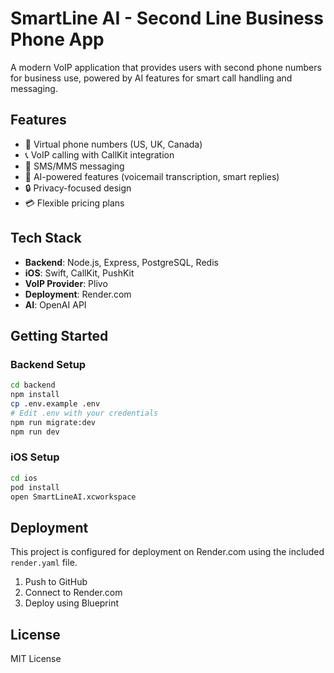 # SmartLine AI - Second Line Business Phone App

A modern VoIP application that provides users with second phone numbers for business use, powered by AI features for smart call handling and messaging.

## Features

- 🔢 Virtual phone numbers (US, UK, Canada)
- 📞 VoIP calling with CallKit integration
- 💬 SMS/MMS messaging
- 🤖 AI-powered features (voicemail transcription, smart replies)
- 🔒 Privacy-focused design
- 💳 Flexible pricing plans

## Tech Stack

- **Backend**: Node.js, Express, PostgreSQL, Redis
- **iOS**: Swift, CallKit, PushKit
- **VoIP Provider**: Plivo
- **Deployment**: Render.com
- **AI**: OpenAI API

## Getting Started

### Backend Setup

```bash
cd backend
npm install
cp .env.example .env
# Edit .env with your credentials
npm run migrate:dev
npm run dev
```

### iOS Setup

```bash
cd ios
pod install
open SmartLineAI.xcworkspace
```

## Deployment

This project is configured for deployment on Render.com using the included `render.yaml` file.

1. Push to GitHub
2. Connect to Render.com
3. Deploy using Blueprint

## License

MIT License